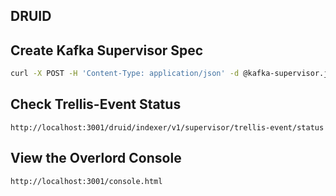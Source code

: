 ## DRUID 

## Create Kafka Supervisor Spec
```bash
curl -X POST -H 'Content-Type: application/json' -d @kafka-supervisor.json http://localhost:3001/druid/indexer/v1/supervisor
```
## Check Trellis-Event Status
`http://localhost:3001/druid/indexer/v1/supervisor/trellis-event/status`

## View the Overlord Console
`http://localhost:3001/console.html`